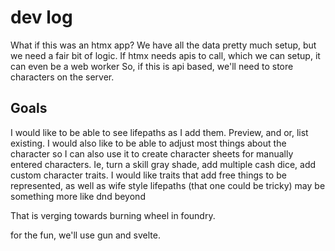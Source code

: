 # dev log

What if this was an htmx app?
We have all the data pretty much setup, but we need a fair bit of logic. 
If htmx needs apis to call, which we can setup, it can even be a web worker
So, if this is api based, we'll need to store characters on the server. 


## Goals
I would like to be able to see lifepaths as I add them. Preview, and or, list existing.
I would also like to be able to adjust most things about the character so I can also use it to create character sheets for manually entered characters. Ie, turn a skill gray shade, add multiple cash dice, add custom character traits.
I would like traits that add free things to be represented, as well as wife style lifepaths (that one could be tricky)
may be something more like dnd beyond

That is verging towards burning wheel in foundry. 

for the fun, we'll use gun and svelte. 

